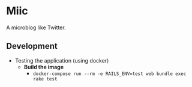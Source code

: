 # Miic
A microblog like Twitter.

## Development

* Testing the application (using docker)
  * **Build the image**
    * `docker-compose run --rm -e RAILS_ENV=test web bundle exec rake test`
